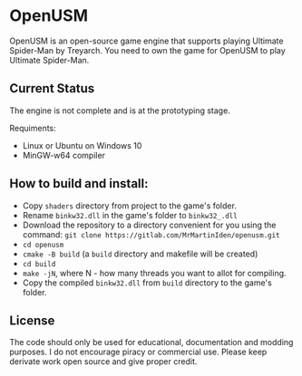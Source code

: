 OpenUSM
======

OpenUSM is an open-source game engine that supports playing Ultimate Spider-Man by Treyarch. You need to own the game for OpenUSM to play Ultimate Spider-Man.

Current Status
--------------

The engine is not complete and is at the prototyping stage.

Requiments:
* Linux or Ubuntu on Windows 10
* MinGW-w64 compiler


How to build and install:
------------------------
* Copy `shaders` directory from project to the game's folder.
* Rename `binkw32.dll` in the game's folder to `binkw32_.dll`
* Download the repository to a directory convenient for you using the command:
`git clone https://gitlab.com/MrMartinIden/openusm.git` 
* `cd openusm`
* `cmake -B build` (a `build` directory and makefile will be created)
* `cd build`
* `make -jN`, where N - how many threads you want to allot for compiling.
* Copy the compiled `binkw32.dll` from `build` directory to the game's folder.


License
------------

The code should only be used for educational, documentation and modding purposes.
I do not encourage piracy or commercial use.
Please keep derivate work open source and give proper credit.
